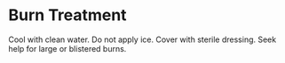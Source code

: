 # Burn Treatment

Cool with clean water. Do not apply ice. Cover with sterile dressing. Seek help for large or blistered burns.
